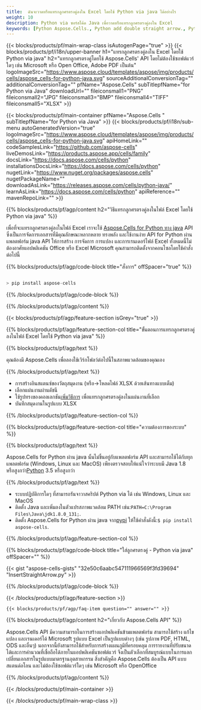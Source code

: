 ```yaml
---
title:  ฉันจะวาดหรือแทรกลูกศรตรงคู่ลงใน Excel โดยใช้ Python via java ได้อย่างไร
weight: 10
description: Python via ซอร์สโค้ด Java เพื่อวาดหรือแทรกลูกศรตรงคู่ลงใน Excel
keywords: [Python Aspose.Cells., Python add double straight arrow., Python insert double straight arrow., Python create double straight arrow]
---
```

{{< blocks/products/pf/main-wrap-class isAutogenPage="true" >}}
{{< blocks/products/pf/i18n/upper-banner h1="แทรกลูกศรตรงคู่ลงใน Excel โดยใช้ Python via java" h2="แทรกลูกศรตรงคู่โดยใช้ Aspose.Cells\' API โดยไม่ต้องใช้ซอฟต์แวร์ใดๆ เช่น Microsoft หรือ Open Office, Adobe PDF เป็นต้น" logoImageSrc="https://www.aspose.cloud/templates/aspose/img/products/cells/aspose_cells-for-python-java.svg" sourceAdditionalConversionTag="" additionalConversionTag="" pfName="Aspose.Cells" subTitlepfName="for Python via Java" downloadUrl="" fileiconsmall1="PNG" fileiconsmall2="JPG" fileiconsmall3="BMP" fileiconsmall4="TIFF" fileiconsmall5="XLSX" >}}

{{< blocks/products/pf/main-container pfName="Aspose.Cells " subTitlepfName="for Python via Java" >}}
{{< blocks/products/pf/i18n/sub-menu autoGeneratedVersion="true" logoImageSrc="https://www.aspose.cloud/templates/aspose/img/products/cells/aspose_cells-for-python-java.svg" apiHomeLink="" codeSamplesLink="https://github.com/aspose-cells" liveDemosLink="https://products.aspose.app/cells/family" docsLink="https://docs.aspose.com/cells/python" installationsDocsLink="https://docs.aspose.com/cells/python" nugetLink="https://www.nuget.org/packages/aspose.cells" nugetPackageName="" downloadAsLink="https://releases.aspose.com/cells/python-java/" learnAsLink="https://docs.aspose.com/cells/python" apiReference="" mavenRepoLink="" >}}

{{% blocks/products/pf/agp/content h2="วิธีแทรกลูกศรตรงคู่ลงในไฟล์ Excel โดยใช้ Python via java" %}}

เพื่อที่จะแทรกลูกศรตรงคู่ลงในไฟล์ Excel เราจะใช้
 [Aspose.Cells for Python ทาง java](https://pypi.org/project/aspose-cells/) 
 API ซึ่งเป็นการจัดการเอกสารที่มีคุณลักษณะหลากหลาย ทรงพลัง และใช้งานง่าย API for Python ผ่านแพลตฟอร์ม java API ให้การสร้าง การจัดการ การแปลง และการเรนเดอร์ไฟล์ Excel ทั้งหมดนี้ไม่ต้องอาศัยแอปพลิเคชัน Office หรือ Excel Microsoft คุณสามารถติดตั้งจากคอนโซลโดยใช้คำสั่งต่อไปนี้

{{% blocks/products/pf/agp/code-block title="สั่งการ" offSpacer="true" %}}

```cs

> pip install aspose-cells

```

{{% /blocks/products/pf/agp/code-block %}}

{{% /blocks/products/pf/agp/content %}}

{{< blocks/products/pf/agp/feature-section isGrey="true" >}}

{{% blocks/products/pf/agp/feature-section-col title="ขั้นตอนการแทรกลูกศรตรงคู่ลงในไฟล์ Excel โดยใช้ Python via java" %}}

{{% blocks/products/pf/agp/text %}}

คุณต้องมี Aspose.Cells เพื่อลองใช้เวิร์กโฟลว์ต่อไปนี้ในสภาพแวดล้อมของคุณเอง

{{% /blocks/products/pf/agp/text %}}

+ การสร้างอินสแตนซ์ของวัตถุสมุดงาน (หรือ->โหลดไฟล์ XLSX ด้วยเส้นทางแบบเต็ม)
+ เลือกแผ่นงานผ่านดัชนี
 + ใช้รูปทรงของคอลเลกชัน[เพิ่มวิธีการ](https://reference.aspose.com/cells/python-java/asposecells.api/shapecollection#addLine(int,%20int,%20int,%20int,%20int,%20int)) เพื่อแทรกลูกศรตรงคู่ลงในแผ่นงานที่เลือก
+ บันทึกสมุดงานในรูปแบบ XLSX

{{% /blocks/products/pf/agp/feature-section-col %}}

{{% blocks/products/pf/agp/feature-section-col title="ความต้องการของระบบ" %}}

{{% blocks/products/pf/agp/text %}}

 Aspose.Cells for Python ผ่าน java นั้นไม่ขึ้นอยู่กับแพลตฟอร์ม API และสามารถใช้ได้กับทุกแพลตฟอร์ม (Windows, Linux และ MacOS) เพียงตรวจสอบให้แน่ใจว่าระบบมี Java 1.8 หรือสูงกว่า[Python](https://www.python.org/downloads/) 3.5 หรือสูงกว่า
 
{{% /blocks/products/pf/agp/text %}}

-  ระบบปฏิบัติการใดๆ ที่สามารถรันจาวาสคริปต์ Python via ได้ เช่น Windows, Linux และ MacOS
- ติดตั้ง Java และเพิ่มลงในตัวแปรสภาพแวดล้อม PATH เช่น:<code>PATH=C:\Program Files\Java\jdk1.8.0_131;</code>.
-  ติดตั้ง Aspose.Cells for Python ผ่าน java จาก<a href="https://pypi.org/project/aspose-cells/">pypi</a> ให้ใช้คำสั่งดังนี้:<code>$ pip install aspose-cells</code>.

{{% /blocks/products/pf/agp/feature-section-col %}}

{{% blocks/products/pf/agp/code-block title="ใส่ลูกศรตรงคู่ - Python via java" offSpacer="" %}}

{{< gist "aspose-cells-gists" "32e50c6aabc547111966569f3fd39694" "InsertStraightArrow.py" >}}

{{% /blocks/products/pf/agp/code-block %}}

{{< /blocks/products/pf/agp/feature-section >}}

    {{< blocks/products/pf/agp/faq-item question="" answer="" >}}
 

<!-- aboutfile Starts -->

{{% blocks/products/pf/agp/content h2="เกี่ยวกับ Aspose.Cells API" %}}

Aspose.Cells API มีความสามารถในการสร้างแอปพลิเคชันข้ามแพลตฟอร์ม สามารถใช้สร้าง แก้ไข แปลง และเรนเดอร์ได้ Microsoft รูปแบบ Excel เป็นรูปแบบต่างๆ (เช่น รูปภาพ PDF, HTML, ODS และอื่นๆ) นอกจากนี้ยังสามารถใช้สำหรับการสร้างแผนภูมิที่ครอบคลุม การรายงานที่ปรับขนาดได้และการคำนวณที่เชื่อถือได้ภายในแอปพลิเคชันซอฟต์แวร์ จึงเป็นตัวเลือกที่สมบูรณ์แบบในการแลกเปลี่ยนเอกสารในรูปแบบมาตรฐานอุตสาหกรรม สิ่งสำคัญคือ Aspose.Cells ต้องเป็น API แบบสแตนด์อโลน และไม่ต้องใช้ซอฟต์แวร์ใดๆ เช่น Microsoft หรือ OpenOffice

{{% /blocks/products/pf/agp/content %}}



<!-- aboutfile Ends -->
<!--
{{< blocks/products/pf/agp/other-supported-section title="Other Supported Splitting Formats" subTitle="Using Python, One can also split large file into chunks of many other file formats including." >}}

{{< blocks/products/pf/agp/other-supported-section-item href="https://products.aspose.com/cells/net/splitter/ods/" name="ODS" description="OpenDocument Spreadsheet File" >}}
{{< blocks/products/pf/agp/other-supported-section-item href="https://products.aspose.com/cells/net/splitter/xls/" name="XLS" description="Excel Binary Format" >}}
{{< blocks/products/pf/agp/other-supported-section-item href="https://products.aspose.com/cells/net/splitter/xlsb/" name="XLSB" description="Binary Excel Workbook File" >}}
{{< blocks/products/pf/agp/other-supported-section-item href="https://products.aspose.com/cells/net/splitter/xlsm/" name="XLSM" description="Spreasheet File" >}}

{{< /blocks/products/pf/agp/other-supported-section >}}

-->

{{< /blocks/products/pf/main-container >}}
    
{{< /blocks/products/pf/main-wrap-class >}}
